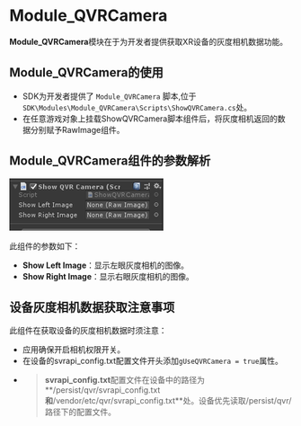 # Module_QVRCamera
**Module_QVRCamera**模块在于为开发者提供获取XR设备的灰度相机数据功能。


## Module_QVRCamera的使用



* SDK为开发者提供了 `Module_QVRCamera` 脚本,位于`SDK\Modules\Module_QVRCamera\Scripts\ShowQVRCamera.cs`处。
* 在任意游戏对象上挂载ShowQVRCamera脚本组件后，将灰度相机返回的数据分别赋予RawImage组件。


## Module_QVRCamera组件的参数解析

![QVRCamera.png](../../Images/Modules/QVRCamera.png)

此组件的参数如下：
* **Show Left Image**：显示左眼灰度相机的图像。
* **Show Right Image**：显示右眼灰度相机的图像。

## 设备灰度相机数据获取注意事项

此组件在获取设备的灰度相机数据时须注意：

- 应用确保开启相机权限开关。
- 在设备的svrapi_config.txt配置文件开头添加`gUseQVRCamera = true`属性。
- > **svrapi_config.txt**配置文件在设备中的路径为**/persist/qvr/svrapi_config.txt**和**/vendor/etc/qvr/svrapi_config.txt**处。设备优先读取/persist/qvr/路径下的配置文件。